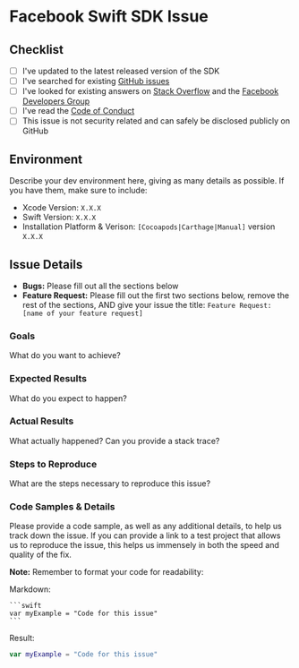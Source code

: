 # Facebook Swift SDK Issue

## Checklist

- [ ] I've updated to the latest released version of the SDK
- [ ] I've searched for existing [GitHub issues](https://github.com/facebook/facebook-sdk-swift/issues)
- [ ] I've looked for existing answers on [Stack Overflow](https://facebook.stackoverflow.com) and the [Facebook Developers Group](https://www.facebook.com/groups/fbdevelopers)
- [ ] I've read the [Code of Conduct](CODE_OF_CONDUCT.md)
- [ ] This issue is not security related and can safely be disclosed publicly on GitHub

## Environment

Describe your dev environment here, giving as many details as possible. If you have them, make sure to include:

- Xcode Version: `X.X.X`
- Swift Version: `X.X.X`
- Installation Platform & Verison: `[Cocoapods|Carthage|Manual]` version `X.X.X`

## Issue Details

- **Bugs:** Please fill out all the sections below
- **Feature Request:** Please fill out the first two sections below, remove the rest of the sections, AND give your issue the title: `Feature Request: [name of your feature request]`

### Goals

What do you want to achieve?

### Expected Results

What do you expect to happen?

### Actual Results

What actually happened? Can you provide a stack trace?

### Steps to Reproduce

What are the steps necessary to reproduce this issue?

### Code Samples & Details

Please provide a code sample, as well as any additional details, to help us track down the issue. If you can provide a link to a test project that allows us to reproduce the issue, this helps us immensely in both the speed and quality of the fix.

**Note:** Remember to format your code for readability:

Markdown:

    ```swift
    var myExample = "Code for this issue"
    ```

Result:

```swift
var myExample = "Code for this issue"
```
